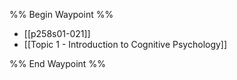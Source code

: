 %% Begin Waypoint %%
- [[p258s01-021]]
- [[Topic 1 - Introduction to Cognitive Psychology]]

%% End Waypoint %%